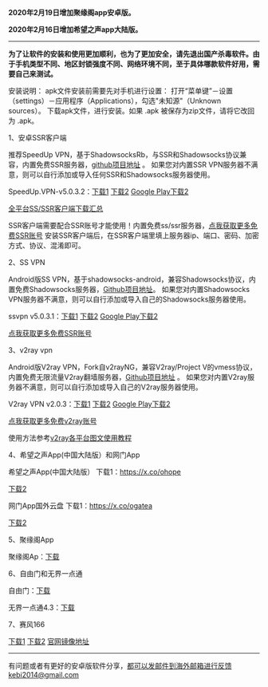 **2020年2月19日增加聚缘阁app安卓版。**

**2020年2月16日增加希望之声app大陆版。**

***

**为了让软件的安装和使用更加顺利，也为了更加安全，请先退出国产杀毒软件。由于手机类型不同、地区封锁强度不同、网络环境不同，至于具体哪款软件好用，需要自己来测试。**

安装说明：
apk文件安装前需要先对手机进行设置： 打开“菜单键”－设置（settings）－应用程序（Applications），勾选"未知源"（Unknown sources）。
下载apk文件，进行安装。如果 .apk 被保存为zip文件，请将它改回为 .apk。

1、安卓SSR客户端 

推荐SpeedUp VPN，基于ShadowsocksRb，与SSR和Shadowsocks协议兼容，内置免费SSR服务器，[github项目地址](https://github.com/bannedbook/SpeedUp.VPN/releases) 。 如果您对内置SSR VPN服务器不满意，则可以自行添加或导入任何SSR和Shadowsocks服务器使用。

SpeedUp.VPN-v5.0.3.2：[下载1](http://45.32.39.221/SpeedUp.VPN.apk)
[下载2](http://d1.bdrive.tk/SpeedUp.VPN.apk)
[Google Play下载2](https://play.google.com/store/apps/details?id=free.ssr.proxy.SpeedUp.VPN) 

[全平台SS/SSR客户端下载汇总](http://www.mediafire.com/folder/sfqz8bmodqdx5/shadowsocks相关客户端)

SSR客户端需要配合SSR账号才能使用！内置免费ss/ssr服务器，[点我获取更多免费SSR账号](https://github.com/Alvin9999/new-pac/wiki/ss%E5%85%8D%E8%B4%B9%E8%B4%A6%E5%8F%B7) 安装SSR客户端后，在SSR客户端里填上服务器ip、端口、密码、加密方式、协议、混淆即可。

2、SS VPN

Android版SS VPN，基于shadowsocks-android，兼容Shadowsocks协议，内置免费Shadowsocks服务器，[Github项目地址](https://github.com/bannedbook/ssvpn/releases)。 如果您对内置Shadowsocks VPN服务器不满意，则可以自行添加或导入自己的Shadowsocks服务器使用。

ssvpn v5.0.3.1：[下载1](http://45.32.39.221/ssvpn-universal.apk)
[下载2](http://d1.bdrive.tk/ssvpn-universal.apk)
[Google Play下载2](https://play.google.com/store/apps/details?id=free.shadowsocks.proxy.VPN)

[点我获取更多免费SSR账号](https://github.com/Alvin9999/new-pac/wiki/ss%E5%85%8D%E8%B4%B9%E8%B4%A6%E5%8F%B7) 

3、v2ray vpn

Android版V2ray VPN，Fork自v2rayNG，兼容V2ray/Project V的vmess协议，内置免费无限流量V2ray翻墙服务器，[Github项目地址](https://github.com/bannedbook/v2ray.vpn/releases) 。 如果您对内置V2ray服务器不满意，则可以自行添加或导入自己的V2ray服务器使用。

V2ray VPN v2.0.3：[下载1](http://d1.bdrive.tk/v2ray.vpn-universal-release.apk) 
[下载2](http://d1.bdrive.tk/v2ray.vpn-universal-release.apk) 
[Google Play下载2](https://play.google.com/store/apps/details?id=free.shadowsocks.proxy.VPN)

[点我获取更多免费v2ray账号](https://github.com/Alvin9999/new-pac/wiki/v2ray%E5%85%8D%E8%B4%B9%E8%B4%A6%E5%8F%B7) 

使用方法参考[v2ray各平台图文使用教程](https://github.com/Alvin9999/new-pac/wiki/v2ray%E5%90%84%E5%B9%B3%E5%8F%B0%E5%9B%BE%E6%96%87%E4%BD%BF%E7%94%A8%E6%95%99%E7%A8%8B)

4、希望之声App(中国大陆版）和网门App

希望之声App(中国大陆版） 下载1：https://x.co/ohope  

[下载2](http://173.0.55.66/html/smallsoftware/oHopea.apk)

网门App国外云盘 下载1：https://x.co/ogatea 

[下载2](http://173.0.55.66/html/smallsoftware/oGatea.apk)

5、聚缘阁App

聚缘阁Ap：[下载](http://173.0.55.66/html/smallsoftware/jyg.apk) 

6、自由门和无界一点通

自由门：[下载](http://173.0.55.66/html/smallsoftware/fgma.apk)

无界一点通4.3：[下载](http://173.0.55.66/html/smallsoftware/um4.1.apk) 

7、赛风166  

[下载1](http://108.61.224.82/lib1/PsiphonAndroid.apk) 
[下载2](https://s3.amazonaws.com/psiphon/web/mjr4-p23r-puwl/PsiphonAndroid.apk) 
[官网镜像地址](https://s3.amazonaws.com/psiphon/web/mjr4-p23r-puwl/zh/download.html) 


***

有问题或者有更好的安卓版软件分享，都可以发邮件到海外邮箱进行反馈kebi2014@gmail.com